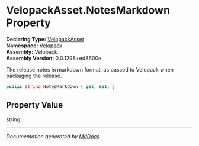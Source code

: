 ﻿<!--  
  <auto-generated>   
    The contents of this file were generated by a tool.  
    Changes to this file may be list if the file is regenerated  
  </auto-generated>   
-->

# VelopackAsset.NotesMarkdown Property

**Declaring Type:** [VelopackAsset](../index.md)  
**Namespace:** [Velopack](../../index.md)  
**Assembly:** Velopack  
**Assembly Version:** 0.0.1298+ed8600e

 The release notes in markdown format, as passed to Velopack when packaging the release. 

```csharp
public string NotesMarkdown { get; set; }
```

## Property Value

string

___

*Documentation generated by [MdDocs](https://github.com/ap0llo/mddocs)*
